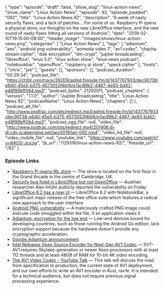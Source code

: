 {
  "type": "episode",
  "draft": false,
  "show_slug": "linux-action-news",
  "show_name": "Linux Action News",
  "episode": 92,
  "episode_padded": "092",
  "title": "Linux Action News 92",
  "description": "A week of nasty security flaws, and a lack of patches... For some of us. Raspberry Pi opens a physical store, our thoughts on the new LibreOffice interface, and the new round of nasty flaws hitting all versions of Android.",
  "date": "2019-02-10T19:15:00-08:00",
  "header_image": "/images/shows/linux-action-news.png",
  "categories": [
    "Linux Action News"
  ],
  "tags": [
    "adiantum",
    "aes",
    "android png vulnerability",
    "aomedia video 1",
    "av1 codec",
    "chacha stream cipher",
    "disk encryption",
    "dm-crypt",
    "jupiter broadcasting",
    "libreoffice",
    "linux 5.0",
    "linux action show",
    "linux news podcast",
    "notebookbar",
    "openoffice",
    "raspberry pi store",
    "speck cipher"
  ],
  "hosts": [
    "chris",
    "joe"
  ],
  "guests": [],
  "sponsors": [],
  "podcast_duration": "00:29:34",
  "podcast_file": "https://chtbl.com/track/392D9/aphid.fireside.fm/d/1437767933/dec90738-e640-45e5-b375-4573052f4bf4/e7ac89b2-4467-4e93-bd42-e48f99bff064.mp3",
  "podcast_bytes": 21292011,
  "podcast_chapters": {
    "version": "1.1.0",
    "author": "Jupiter Broadcasting",
    "title": "Linux Action News 92",
    "podcastName": "Linux Action News",
    "chapters": []
  },
  "podcast_alt_file": "http://www.podtrac.com/pts/redirect.mp3/aphid.fireside.fm/d/1437767933/dec90738-e640-45e5-b375-4573052f4bf4/e7ac89b2-4467-4e93-bd42-e48f99bff064.mp3",
  "podcast_ogg_file": null,
  "video_file": "http://www.podtrac.com/pts/redirect.mp4/201406.jb-dl.cdn.scaleengine.net/lan/2019/lan-092.mp4",
  "video_hd_file": null,
  "video_mobile_file": null,
  "youtube_link": "https://www.youtube.com/watch?v=lkKOS-JcxJw",
  "jb_url": "/129316/linux-action-news-92/",
  "fireside_url": "/92"
}


### Episode Links

  * [Raspberry Pi opens IRL store](https://www.raspberrypi.org/raspberry-pi-store/ "Raspberry Pi opens IRL store") — The store is located on the first floor in the Grand Arcade in the centre of Cambridge, UK.
  * [Security bug fixed in LibreOffice but not OpenOffice](https://arstechnica.com/information-technology/2019/02/path-traversal-bug-is-fixed-in-libreoffice-but-not-in-apache-openoffice/ "Security bug fixed in LibreOffice but not OpenOffice") — Austrian researcher Alex Inführ publicly reported the vulnerability on Friday
  * [LibreOffice 6.2 has a new UI](https://blog.documentfoundation.org/blog/2019/02/07/libreoffice-6-2/ "LibreOffice 6.2 has a new UI") — LibreOffice 6.2 with NotebookBar, a significant major release of the free office suite which features a radical new approach to the user interface
  * [Android PNG vulnerability](https://www.theregister.co.uk/2019/02/07/android_january_patches/ "Android PNG vulnerability") — A maliciously crafted PNG image could execute code smuggled within the file, if an application views it.
  * [Adiantum: encryption for the low end](https://lwn.net/Articles/776721/ "Adiantum: encryption for the low end") — Low-end devices bound for developing countries, such as those running the Android Go edition, lack encryption support because the hardware doesn't provide any cryptographic acceleration.
  * [Google Adiantum announcement](https://security.googleblog.com/2019/02/introducing-adiantum-encryption-for.html "Google Adiantum announcement")
  * [Intel Releases Open Source Encoder for Next-Gen AV1 Codec](https://www.tomshardware.com/news/intel-svt-av1-open-source-encoder,38551.html "Intel Releases Open Source Encoder for Next-Gen AV1 Codec") — SVT-AV1 requires Skylake-generation or newer Xeon processors with at least 112 threads and at least 48GB of RAM for 10-bit 4K video encoding.
  * [The AV1 Video Codec - YouTube Talk](https://www.youtube.com/watch?v=qubPzBcYCTw "The AV1 Video Codec - YouTube Talk") — This talk will discuss the road from specification to production, the current state of AV1 deployment, and our own efforts to write an AV1 encoder in Rust, rav1e. It is intended for a technical audience, but does not require previous signal processing experience.


